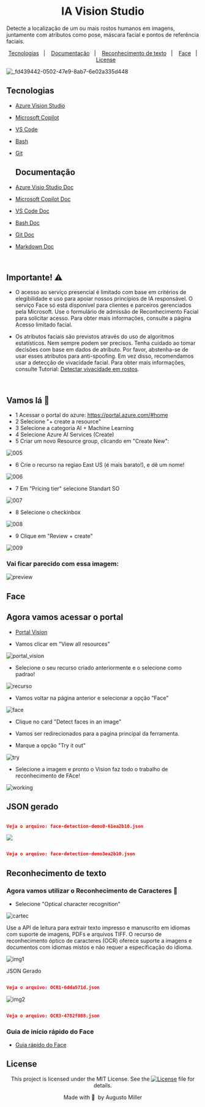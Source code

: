 <div align="center">
 
 <h1>IA Vision Studio</h1>
 
</div>

Detecte a localização de um ou mais rostos humanos em imagens, juntamente com atributos como pose, máscara facial e pontos de referência faciais.

 <p align="center">
  <a href="#Tecnologias">Tecnologias</a>&nbsp;&nbsp;&nbsp;|&nbsp;&nbsp;&nbsp;
  <a href="#Documentação">Documentação</a>&nbsp;&nbsp;&nbsp;|&nbsp;&nbsp;&nbsp;
  <a href="## Reconhecimento de texto">Reconhecimento de texto</a>&nbsp;&nbsp;&nbsp;|&nbsp;&nbsp;&nbsp;
  <a href="#Face">Face</a>&nbsp;&nbsp;&nbsp;|&nbsp;&nbsp;&nbsp;
  <a href="#License">License</a>
</p>

![_fd439442-0502-47e9-8ab7-6e02a335d448](https://github.com/augustomiller/AZ-Vision_lab/assets/990877/895d2668-81f2-4c64-9dd8-b76ed8e16df2)
<p align="center">

</p>

## Tecnologias

- [Azure Vision Studio](https://portal.vision.cognitive.azure.com/gallery/featured)
- [Microsoft Copilot](https://copilot.microsoft.com/)
- [VS Code](https://code.visualstudio.com/)
- [Bash](https://www.gnu.org/software/bash/)
- [Git](https://git-scm.com/)

  ## Documentação

- [Azure Visio Studio Doc](https://learn.microsoft.com/en-us/azure/ai-services/computer-vision/)
- [Microsoft Copilot Doc](https://learn.microsoft.com/en-us/microsoft-copilot-studio/)
- [VS Code Doc](https://code.visualstudio.com/Docs)
- [Bash Doc](https://www.gnu.org/software/bash/manual/bash.html)
- [Git Doc](https://git-scm.com/doc)
- [Markdown Doc](https://google.github.io/styleguide/docguide/style.html)

</br>

## Importante! ⚠️

<p>

  - O acesso ao serviço presencial é limitado com base em critérios de elegibilidade e uso para apoiar nossos princípios de IA responsável. O serviço Face só está disponível para clientes e parceiros gerenciados pela Microsoft. Use o formulário de admissão de Reconhecimento Facial para solicitar acesso. Para obter mais informações, consulte a página Acesso limitado facial.

  - Os atributos faciais são previstos através do uso de algoritmos estatísticos. Nem sempre podem ser precisos. Tenha cuidado ao tomar decisões com base em dados de atributo. Por favor, abstenha-se de usar esses atributos para anti-spoofing. Em vez disso, recomendamos usar a detecção de vivacidade facial. Para obter mais informações, consulte Tutorial: [Detectar vivacidade em rostos](https://learn.microsoft.com/en-us/azure/ai-services/computer-vision/tutorials/liveness).
</p>

</br>

## Vamos lá 🚀

- 1 Acessar o portal do azure: https://portal.azure.com/#home
- 2 Selecione "+ create a resource" 
- 3 Selecione a categoria AI + Machine Learning
- 4 Selecione Azure AI Services (Create)
- 5 Criar um novo Resource group, clicando em "Create New":

![005](https://github.com/augustomiller/API_RestFul-RubyWithSinatra/assets/990877/d790cf85-18f1-4729-be45-bb60bb9e01f4)

- 6 Crie o recurso na regiao East US (é mais barato!), e dê um nome!

![006](https://github.com/augustomiller/AZ-Vision_lab/assets/990877/1ef651aa-3da1-4a36-ae7f-518687a3fb85)

- 7 Em "Pricing tier" selecione Standart SO

![007](https://github.com/augustomiller/API_RestFul-RubyWithSinatra/assets/990877/115ce80a-43d9-46cd-914c-90f4c2f2166f)

- 8 Selecione o checkinbox

![008](https://github.com/augustomiller/API_RestFul-RubyWithSinatra/assets/990877/8c390437-9461-4999-9c47-ec32643725cc)

- 9 Clique em "Review + create"

![009](https://github.com/augustomiller/API_RestFul-RubyWithSinatra/assets/990877/585d6e4a-189f-41a7-bec5-e9f505ed4e01)

### Vai ficar parecido com essa imagem:

![preview](https://github.com/augustomiller/API_RestFul-RubyWithSinatra/assets/990877/39f882aa-1bc2-4973-989a-3d6b3a281675)

## Face

## Agora vamos acessar o portal

- [Portal Vision](https://portal.vision.cognitive.azure.com/gallery/featured)

- Vamos clicar em "View all resources"

![portal_vision](https://github.com/augustomiller/API_RestFul-RubyWithSinatra/assets/990877/3abaa1a4-458f-4521-9026-0f21daf04cc1)

- Selecione o seu recurso criado anteriormente e o selecione como padrao!

![recurso](https://github.com/augustomiller/API_RestFul-RubyWithSinatra/assets/990877/cd1e666e-b228-4cb3-bb36-bb452f1a2383)

- Vamos voltar na página anterior e selecionar a opção "Face"

![face](https://github.com/augustomiller/API_RestFul-RubyWithSinatra/assets/990877/c8e73180-8cb7-410f-9115-e938686e86d4)

- Clique no card "Detect faces in an image"

- Vamos ser redirecionados para a pagina principal da ferramenta.
- Marque a opção "Try it out"

![try](https://github.com/augustomiller/API_RestFul-RubyWithSinatra/assets/990877/f7dd4df6-f6b0-4070-8be8-5f132e5bcc77)

- Selecione a imagem  e pronto o Vision faz todo o trabalho de reconhecimento de FAce!

![working](https://github.com/augustomiller/API_RestFul-RubyWithSinatra/assets/990877/75c15def-1e77-46e0-b8e5-5976bd634c1f)

## JSON gerado

```json

Veja o arquivo: face-detection-demo0-61ea2b10.json
```

![](https://github.com/augustomiller/API_RestFul-RubyWithSinatra/assets/990877/727ac4fb-e53a-4299-adf8-4c88c0c0eb17)

```json

Veja o arquivo: face-detection-demo3ea2b10.json
```

## Reconhecimento de texto

### Agora vamos utilizar o Reconhecimento de Caracteres 🚀

- Selecione "Optical character recognition"

![cartec](https://github.com/augustomiller/API_RestFul-RubyWithSinatra/assets/990877/bf5662a5-ec53-4029-bb86-f86bfb043f70)


<p>
Use a API de leitura para extrair texto impresso e manuscrito em idiomas com suporte de imagens, PDFs e arquivos TIFF. O recurso de reconhecimento óptico de caracteres (OCR) oferece suporte a imagens e documentos com idiomas mistos e não requer a especificação do idioma.
</p>

![img1](https://github.com/augustomiller/API_RestFul-RubyWithSinatra/assets/990877/b7bced8c-46da-4634-8acc-f94661189daf)

JSON Gerado

```json

Veja o arquivo: OCR1-6dda571d.json

```

![img2](https://github.com/augustomiller/API_RestFul-RubyWithSinatra/assets/990877/f0d670b6-49e1-40ea-959a-3a0e502e200b)

```json

Veja o arquivo: OCR3-4782f088.json

```

### Guia de início rápido do Face

- [Guia rápido do Face](https://learn.microsoft.com/en-us/azure/ai-services/computer-vision/quickstarts-sdk/identity-client-library?tabs=windows%2Cvisual-studio&pivots=programming-language-python)

## License

<div align="center">
  
<p>This project is licensed under the MIT License. See the
  <a href="https://mit-license.org/">
    <img src="https://img.shields.io/static/v1?label=license&message=MIT&color=5965E0&labelColor=121214" alt="License"></a> file for details.</p>
<p>Made with&nbsp;💙 &nbsp;by Augusto Miller</p>
  
<div>
